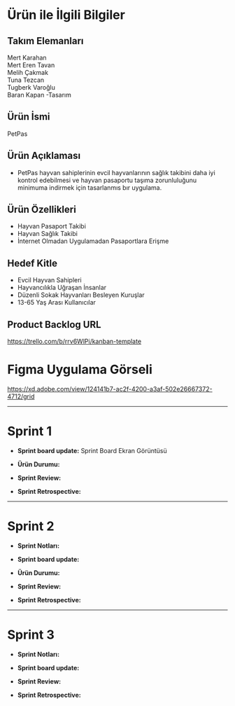    # Ürün ile İlgili Bilgiler
 ## Takım Elemanları
  Mert Karahan  
  Mert Eren Tavan   
  Melih Çakmak  
  Tuna Tezcan  
  Tugberk Varoğlu  
  Baran Kapan -Tasarım  

 ## Ürün İsmi
  PetPas 
  
 ## Ürün Açıklaması

- PetPas hayvan sahiplerinin evcil hayvanlarının sağlık takibini daha iyi kontrol edebilmesi ve hayvan pasaportu taşıma zorunluluğunu minimuma indirmek için tasarlanmıs bır uygulama.

## Ürün Özellikleri
- Hayvan Pasaport Takibi
- Hayvan Sağlık Takibi
- İnternet Olmadan Uygulamadan Pasaportlara Erişme

## Hedef Kitle
- Evcil Hayvan Sahipleri
- Hayvancılıkla Uğraşan İnsanlar
- Düzenli Sokak Hayvanları Besleyen Kuruşlar
- 13-65 Yaş Arası Kullanıcılar

## Product Backlog URL

https://trello.com/b/rrv6WlPi/kanban-template

# Figma Uygulama Görseli

https://xd.adobe.com/view/124141b7-ac2f-4200-a3af-502e26667372-4712/grid


--------------------------------------------------------------------------------------------------------------------

# Sprint 1



- **Sprint board update:**
   Sprint Board Ekran Görüntüsü

  


- **Ürün Durumu:**



- **Sprint Review:**
      

- **Sprint Retrospective:**
  

  
--------------------------------------------------------------------------------------------------------------------

# Sprint 2

- **Sprint Notları:** 





- **Sprint board update:**
   

- **Ürün Durumu:**


- **Sprint Review:**  
      

- **Sprint Retrospective:**  
  


--------------------------------------------------------------------------------------------------------------------

# Sprint 3

- **Sprint Notları:** 



- **Sprint board update:**
   

- **Sprint Review:**  
      

- **Sprint Retrospective:**  
  
  






  
